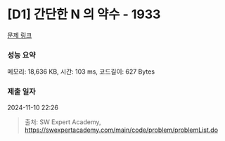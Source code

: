 # [D1] 간단한 N 의 약수 - 1933 

[문제 링크](https://swexpertacademy.com/main/code/problem/problemDetail.do?contestProbId=AV5PhcWaAKIDFAUq) 

### 성능 요약

메모리: 18,636 KB, 시간: 103 ms, 코드길이: 627 Bytes

### 제출 일자

2024-11-10 22:26



> 출처: SW Expert Academy, https://swexpertacademy.com/main/code/problem/problemList.do